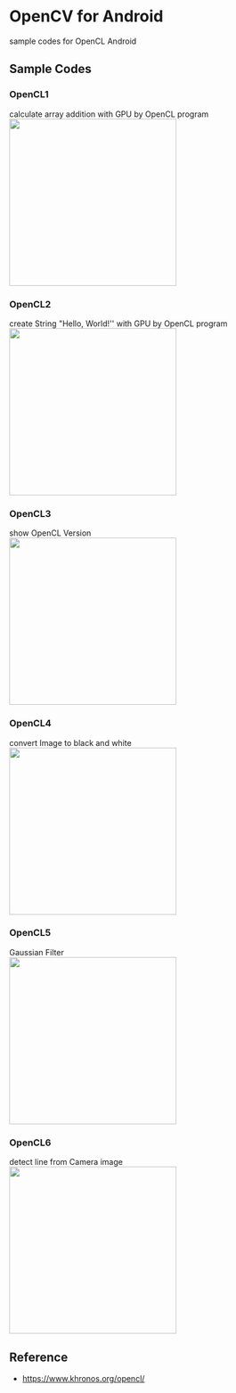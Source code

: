 OpenCV for Android 
===============

sample codes for OpenCL Android<br/>

## Sample Codes  <br/>


### OpenCL1  <br/>
calculate array addition with GPU by OpenCL program <br/>
<image src="https://raw.githubusercontent.com/ohwada/Android_Samples/master/OpenCL1/screenshot/opencl1_main.png" width="300" /><br/>

### OpenCL2  <br/>
create String "Hello, World!'' with GPU by OpenCL program <br/>
<image src="https://raw.githubusercontent.com/ohwada/Android_Samples/master/OpenCL2/screenshot/opencl2_main.png" width="300" /><br/>

### OpenCL3  <br/>
show OpenCL Version <br/>
<image src="https://raw.githubusercontent.com/ohwada/Android_Samples/master/OpenCL3/screenshot/opencl3_main.png" width="300" /><br/>

### OpenCL4  <br/>
convert Image to black and white <br/>
<image src="https://raw.githubusercontent.com/ohwada/Android_Samples/master/OpenCL4/screenshot/opencl4_touch.png" width="300" /><br/>

### OpenCL5  <br/>
Gaussian Filter <br/>
<image src="https://raw.githubusercontent.com/ohwada/Android_Samples/master/OpenCL5/screenshot/opencl5_ gaussian_filter.png" width="300" /><br/>

### OpenCL6  <br/>
 detect line from Camera image <br/>
<image src="https://raw.githubusercontent.com/ohwada/Android_Samples/master/OpenCL6/screenshot/opencl6_ detect.png" width="300" /><br/>



## Reference <br/>
- https://www.khronos.org/opencl/

